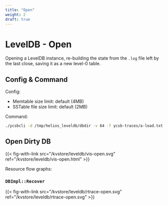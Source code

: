 ```yaml
---
title: "Open"
weight: 2
draft: true
---
```


# LevelDB - Open

Opening a LevelDB instance, re-building the state from the `.log` file left by the last close, saving it as a new level-0 table.


## Config & Command

Config:

- Memtable size limit: default (4MB)
- SSTable file size limit: default (2MB)

Command:

```bash
./ycsbcli -d /tmp/helios_leveldb/dbdir -v 64 -f ycsb-traces/a-load.txt
```


## Open Dirty DB

{{< fig-with-link src="/kvstore/leveldb/vis-open.svg" ref="/kvstore/leveldb/vis-open.html" >}}

Resource flow graphs:

### `DBImpl::Recover`

{{< fig-with-link src="/kvstore/leveldb/rtrace-open.svg" ref="/kvstore/leveldb/rtrace-open.svg" >}}
